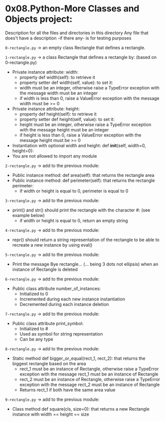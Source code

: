 # 0x08.Python-More Classes and Objects project:


Description for all the files and directories in this directory
Any file that does't have a description -if there any- is for testing purposes


`0-rectangle.py` -> an empty class Rectangle that defines a rectangle.


`1-rectangle.py` -> a class Rectangle that defines a rectangle by: (based on 0-rectangle.py)

- Private instance attribute: width:
    * property def width(self): to retrieve it
    * property setter def width(self, value): to set it:
	- width must be an integer, otherwise raise a TypeError exception with the message width must be an integer
	- if width is less than 0, raise a ValueError exception with the message width must be >= 0
- Private instance attribute: height:
    * property def height(self): to retrieve it
    * property setter def height(self, value): to set it:
	- height must be an integer, otherwise raise a TypeError exception with the message height must be an integer
	- if height is less than 0, raise a ValueError exception with the message height must be >= 0
- Instantiation with optional width and height: def __init__(self, width=0, height=0):
- You are not allowed to import any module


`2-rectangle.py` -> add to the previous module:
- Public instance method: def area(self): that returns the rectangle area
- Public instance method: def perimeter(self): that returns the rectangle perimeter:
	* if width or height is equal to 0, perimeter is equal to 0

`3-rectangle.py` -> add to the previous module:
- print() and str() should print the rectangle with the character #: (see example below)
	* if width or height is equal to 0, return an empty string


`4-rectangle.py` -> add to the previous module:
- repr() should return a string representation of the rectangle to be able to recreate a new instance by using eval()


`5-rectangle.py` -> add to the previous module:
- Print the message Bye rectangle... (... being 3 dots not ellipsis) when an instance of Rectangle is deleted


`6-rectangle.py` -> add to the previous module:
- Public class attribute number_of_instances:
	* Initialized to 0
	* Incremented during each new instance instantiation
	* Decremented during each instance deletion


`7-rectangle.py` -> add to the previous module:
- Public class attribute print_symbol:
	* Initialized to #
	* Used as symbol for string representation
	* Can be any type


`8-rectangle.py` -> add to the previous module:
- Static method def bigger_or_equal(rect_1, rect_2): that returns the biggest rectangle based on the area
	* rect_1 must be an instance of Rectangle, otherwise raise a TypeError exception with the message rect_1 must be an instance of Rectangle
	* rect_2 must be an instance of Rectangle, otherwise raise a TypeError exception with the message rect_2 must be an instance of Rectangle
	* Returns rect_1 if both have the same area value

`9-rectangle.py` -> add to the previous module:
- Class method def square(cls, size=0): that returns a new Rectangle instance with width == height == size

